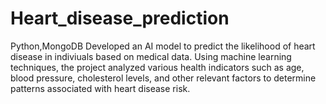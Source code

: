 # Heart_disease_prediction
                                                                                                                        
Python,MongoDB 
Developed an AI model to predict the likelihood of heart disease in indiviuals based on medical data. Using 
machine learning techniques, the project analyzed various health indicators such as age, blood pressure, 
cholesterol levels, and other relevant factors to determine patterns associated with heart disease risk.
